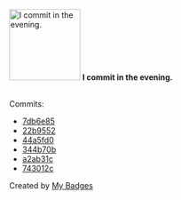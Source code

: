 <img src="https://my-badges.github.io/my-badges/evening-commits.png" alt="I commit in the evening." title="I commit in the evening." width="128">
<strong>I commit in the evening.</strong>
<br><br>

Commits:

- <a href="https://github.com/qoomon/aws-s3-bucket-browser/commit/7db6e8575861a74320305ca181841c16a0f29262">7db6e85</a>
- <a href="https://github.com/qoomon/aws-s3-bucket-browser/commit/22b95522b3d1c64e2eed6594391fe9d437890c56">22b9552</a>
- <a href="https://github.com/qoomon/actions--access-token/commit/44a5fd0201e1787b9ed93627f62dff2cc7b4b46e">44a5fd0</a>
- <a href="https://github.com/qoomon/actions--access-token/commit/344b70b1213451275ad6990ed489bb93411ba041">344b70b</a>
- <a href="https://github.com/qoomon/actions--access-token/commit/a2ab31c0d12dc04207ac10e4e46eb3834357d67b">a2ab31c</a>
- <a href="https://github.com/qoomon/zsh-theme-qoomon/commit/743012c9e2d47014cedc2b7580610eb4b586ffcb">743012c</a>


Created by <a href="https://github.com/my-badges/my-badges">My Badges</a>